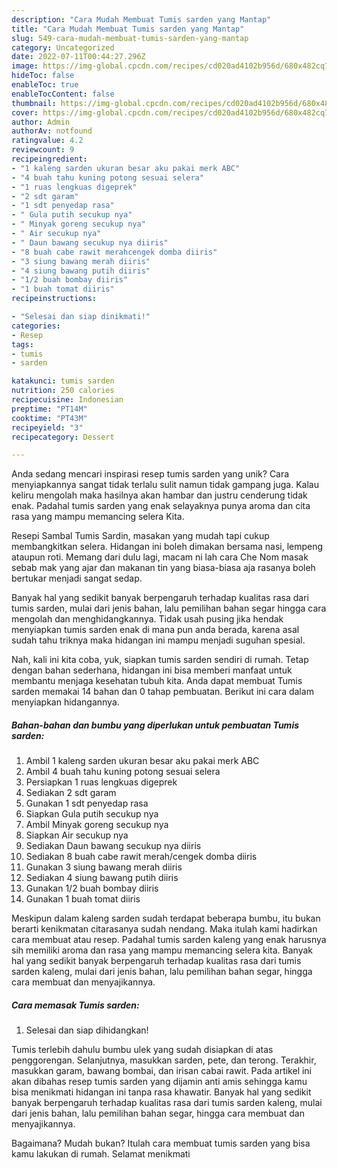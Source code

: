 ```yaml
---
description: "Cara Mudah Membuat Tumis sarden yang Mantap"
title: "Cara Mudah Membuat Tumis sarden yang Mantap"
slug: 549-cara-mudah-membuat-tumis-sarden-yang-mantap
category: Uncategorized
date: 2022-07-11T00:44:27.296Z
image: https://img-global.cpcdn.com/recipes/cd020ad4102b956d/680x482cq70/tumis-sarden-foto-resep-utama.jpg
hideToc: false
enableToc: true
enableTocContent: false
thumbnail: https://img-global.cpcdn.com/recipes/cd020ad4102b956d/680x482cq70/tumis-sarden-foto-resep-utama.jpg
cover: https://img-global.cpcdn.com/recipes/cd020ad4102b956d/680x482cq70/tumis-sarden-foto-resep-utama.jpg
author: Admin
authorAv: notfound
ratingvalue: 4.2
reviewcount: 9
recipeingredient:
- "1 kaleng sarden ukuran besar aku pakai merk ABC"
- "4 buah tahu kuning potong sesuai selera"
- "1 ruas lengkuas digeprek"
- "2 sdt garam"
- "1 sdt penyedap rasa"
- " Gula putih secukup nya"
- " Minyak goreng secukup nya"
- " Air secukup nya"
- " Daun bawang secukup nya diiris"
- "8 buah cabe rawit merahcengek domba diiris"
- "3 siung bawang merah diiris"
- "4 siung bawang putih diiris"
- "1/2 buah bombay diiris"
- "1 buah tomat diiris"
recipeinstructions:

- "Selesai dan siap dinikmati!"
categories:
- Resep
tags:
- tumis
- sarden

katakunci: tumis sarden 
nutrition: 250 calories
recipecuisine: Indonesian
preptime: "PT14M"
cooktime: "PT43M"
recipeyield: "3"
recipecategory: Dessert

---
```





Anda sedang mencari inspirasi resep tumis sarden yang unik? Cara menyiapkannya sangat tidak terlalu sulit namun tidak gampang juga. Kalau keliru mengolah maka hasilnya akan hambar dan justru cenderung tidak enak. Padahal tumis sarden yang enak selayaknya punya aroma dan cita rasa yang mampu memancing selera Kita.





Resepi Sambal Tumis Sardin, masakan yang mudah tapi cukup membangkitkan selera. Hidangan ini boleh dimakan bersama nasi, lempeng ataupun roti. Memang dari dulu lagi, macam ni lah cara Che Nom masak sebab mak yang ajar dan makanan tin yang biasa-biasa aja rasanya boleh bertukar menjadi sangat sedap.

Banyak hal yang sedikit banyak berpengaruh terhadap kualitas rasa dari tumis sarden, mulai dari jenis bahan, lalu pemilihan bahan segar hingga cara mengolah dan menghidangkannya. Tidak usah pusing jika hendak menyiapkan tumis sarden enak di mana pun anda berada, karena asal sudah tahu triknya maka hidangan ini mampu menjadi suguhan spesial.






Nah, kali ini kita coba, yuk, siapkan tumis sarden sendiri di rumah. Tetap dengan bahan sederhana, hidangan ini bisa memberi manfaat untuk membantu menjaga kesehatan tubuh kita. Anda dapat membuat Tumis sarden memakai 14 bahan dan 0 tahap pembuatan. Berikut ini cara dalam menyiapkan hidangannya.

<!--inarticleads1-->

##### Bahan-bahan dan bumbu yang diperlukan untuk pembuatan Tumis sarden:

1. Ambil 1 kaleng sarden ukuran besar aku pakai merk ABC
1. Ambil 4 buah tahu kuning potong sesuai selera
1. Persiapkan 1 ruas lengkuas digeprek
1. Sediakan 2 sdt garam
1. Gunakan 1 sdt penyedap rasa
1. Siapkan  Gula putih secukup nya
1. Ambil  Minyak goreng secukup nya
1. Siapkan  Air secukup nya
1. Sediakan  Daun bawang secukup nya diiris
1. Sediakan 8 buah cabe rawit merah/cengek domba diiris
1. Gunakan 3 siung bawang merah diiris
1. Sediakan 4 siung bawang putih diiris
1. Gunakan 1/2 buah bombay diiris
1. Gunakan 1 buah tomat diiris


Meskipun dalam kaleng sarden sudah terdapat beberapa bumbu, itu bukan berarti kenikmatan citarasanya sudah nendang. Maka itulah kami hadirkan cara membuat atau resep. Padahal tumis sarden kaleng yang enak harusnya sih memiliki aroma dan rasa yang mampu memancing selera kita. Banyak hal yang sedikit banyak berpengaruh terhadap kualitas rasa dari tumis sarden kaleng, mulai dari jenis bahan, lalu pemilihan bahan segar, hingga cara membuat dan menyajikannya. 

<!--inarticleads2-->

##### Cara memasak Tumis sarden:


1. Selesai dan siap dihidangkan!

Tumis terlebih dahulu bumbu ulek yang sudah disiapkan di atas penggorengan. Selanjutnya, masukkan sarden, pete, dan terong. Terakhir, masukkan garam, bawang bombai, dan irisan cabai rawit. Pada artikel ini akan dibahas resep tumis sarden yang dijamin anti amis sehingga kamu bisa menikmati hidangan ini tanpa rasa khawatir. Banyak hal yang sedikit banyak berpengaruh terhadap kualitas rasa dari tumis sarden kaleng, mulai dari jenis bahan, lalu pemilihan bahan segar, hingga cara membuat dan menyajikannya. 

Bagaimana? Mudah bukan? Itulah cara membuat tumis sarden yang bisa kamu lakukan di rumah. Selamat menikmati
